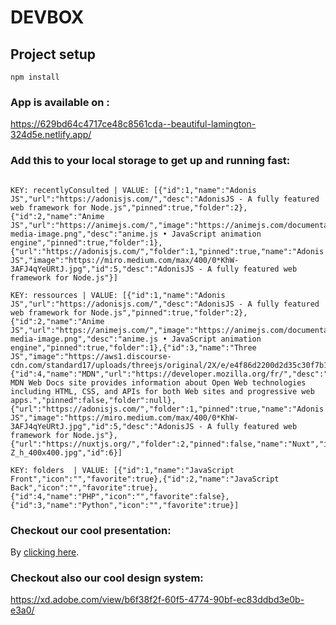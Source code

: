 # DEVBOX

## Project setup

```
npm install
```

### App is available on :
https://629bd64c4717ce48c8561cda--beautiful-lamington-324d5e.netlify.app/

### Add this to your local storage to get up and running fast:

```

KEY: recentlyConsulted | VALUE: [{"id":1,"name":"Adonis JS","url":"https://adonisjs.com/","desc":"AdonisJS - A fully featured web framework for Node.js","pinned":true,"folder":2},{"id":2,"name":"Anime JS","url":"https://animejs.com/","image":"https://animejs.com/documentation/assets/img/social-media-image.png","desc":"anime.js • JavaScript animation engine","pinned":true,"folder":1},{"url":"https://adonisjs.com/","folder":1,"pinned":true,"name":"Adonis JS","image":"https://miro.medium.com/max/400/0*KhW-3AFJ4qYeURtJ.jpg","id":5,"desc":"AdonisJS - A fully featured web framework for Node.js"}]

KEY: ressources | VALUE: [{"id":1,"name":"Adonis JS","url":"https://adonisjs.com/","desc":"AdonisJS - A fully featured web framework for Node.js","pinned":true,"folder":2},{"id":2,"name":"Anime JS","url":"https://animejs.com/","image":"https://animejs.com/documentation/assets/img/social-media-image.png","desc":"anime.js • JavaScript animation engine","pinned":true,"folder":1},{"id":3,"name":"Three JS","image":"https://aws1.discourse-cdn.com/standard17/uploads/threejs/original/2X/e/e4f86d2200d2d35c30f7b1494e96b9595ebc2751.png","url":"https://threejs.org/","desc":"","pinned":false,"folder":1},{"id":4,"name":"MDN","url":"https://developer.mozilla.org/fr/","desc":"The MDN Web Docs site provides information about Open Web technologies including HTML, CSS, and APIs for both Web sites and progressive web apps.","pinned":false,"folder":null},{"url":"https://adonisjs.com/","folder":1,"pinned":true,"name":"Adonis JS","image":"https://miro.medium.com/max/400/0*KhW-3AFJ4qYeURtJ.jpg","id":5,"desc":"AdonisJS - A fully featured web framework for Node.js"},{"url":"https://nuxtjs.org/","folder":2,"pinned":false,"name":"Nuxt","image":"https://pbs.twimg.com/profile_images/1438501794754142212/_SXc-Z_h_400x400.jpg","id":6}]

KEY: folders  | VALUE: [{"id":1,"name":"JavaScript Front","icon":"","favorite":true},{"id":2,"name":"JavaScript Back","icon":"","favorite":true},{"id":4,"name":"PHP","icon":"","favorite":false},{"id":3,"name":"Python","icon":"","favorite":true}]

```

### Checkout our cool presentation:

By [clicking here](https://docs.google.com/presentation/d/1UmpaPntA2ElasHuaP9rdLxriKSdfj-1G5Num8V4xt6E/edit?usp=sharing).

### Checkout also our cool design system:

https://xd.adobe.com/view/b6f38f2f-60f5-4774-90bf-ec83ddbd3e0b-e3a0/
